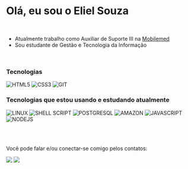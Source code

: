 # Olá, eu sou o Eliel Souza

<br>

- Atualmente trabalho como Auxiliar de Suporte III na [Mobilemed](https://mobilemed.com.br/)
- Sou estudante de Gestão e Tecnologia da Informação

<br>

### Tecnologias
![HTML5](https://img.shields.io/badge/HTML5-E34F26?style=for-the-badge&logo=html5&logoColor=white)
![CSS3](https://img.shields.io/badge/CSS3-1572B6?style=for-the-badge&logo=css3&logoColor=white)
![GIT](https://img.shields.io/badge/GIT-E44C30?style=for-the-badge&logo=git&logoColor=white)

### Tecnologias que estou usando e estudando atualmente
![LINUX](https://img.shields.io/badge/Linux-FCC624?style=for-the-badge&logo=linux&logoColor=black)
![SHELL SCRIPT](https://img.shields.io/badge/Shell_Script-4A4A55?style=for-the-badge&logo=gnu-bash&logoColor=white)
![POSTGRESQL](https://img.shields.io/badge/PostgreSQL-316192?style=for-the-badge&logo=postgresql&logoColor=white)
![AMAZON](https://img.shields.io/badge/Amazon_AWS-232F3E?style=for-the-badge&logo=amazon-aws&logoColor=white)
![JAVASCRIPT](https://img.shields.io/badge/JavaScript-323330?style=for-the-badge&logo=javascript&logoColor=F7DF1E)
![NODEJS](https://img.shields.io/badge/Node.js-43853D?style=for-the-badge&logo=node.js&logoColor=white)

<br>
<br>

Você pode falar e/ou conectar-se comigo pelos contatos:

<a href = "mailto:eliel.souzha@gmail.com"><img src="https://img.shields.io/badge/-Gmail-%23333?style=for-the-badge&logo=gmail&logoColor=white" target="_blank"></a>
<a href="https://www.linkedin.com/in/eliel-souza-aa990320a" target="_blank">
  <img src="https://img.shields.io/badge/-LinkedIn-0077B5?style=for-the-badge&logo=linkedin&logoColor=white" target="_blank">
</a>
